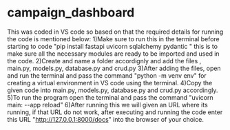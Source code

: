 # campaign_dashboard
This was coded in VS code so based on that the required details for running the code is mentioned below:
1)Make sure to run this in the terminal before starting to code "pip install fastapi uvicorn sqlalchemy pydantic " this is to make sure all the necessary modules are ready to be imported and used in the code.
2)Create and name a folder accordignly and add the files , main.py, models.py, database.py and crud.py
3)After adding the files, open and run the terminal and pass the command "python -m venv env" for creating a virtual environment in VS code using the terminal.
4)Copy the given code into main.py, models.py, database.py and crud.py accordingly.
5)To run the program open the terminal and pass the command "uvicorn main: --app reload"
6)After running this we will given an URL where its running, if that URL do not work, after executing and running the code enter this URL "http://127.0.0.1:8000/docs" into the browser of your choice.
